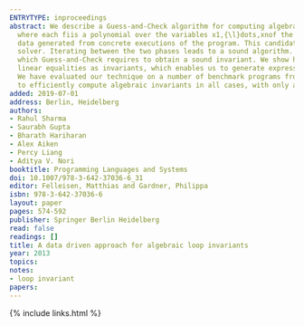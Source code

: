 ```yaml
---
ENTRYTYPE: inproceedings
abstract: We describe a Guess-and-Check algorithm for computing algebraic equation invariants of the form \wedge {\th}inspaceifi(x1,{\l}dots,xn){\th}inspace={\th}inspace0,
  where each fiis a polynomial over the variables x1,{\l}dots,xnof the program. The ``guess'' phase is data driven and derives a candidate invariant from
  data generated from concrete executions of the program. This candidate invariant is subsequently validated in a ``check'' phase by an off-the-shelf SMT
  solver. Iterating between the two phases leads to a sound algorithm. Moreover, we are able to prove a bound on the number of decision procedure queries
  which Guess-and-Check requires to obtain a sound invariant. We show how Guess-and-Check can be extended to generate arbitrary boolean combinations of
  linear equalities as invariants, which enables us to generate expressive invariants to be consumed by tools that cannot handle non-linear arithmetic.
  We have evaluated our technique on a number of benchmark programs from recent papers on invariant generation. Our results are encouraging - we are able
  to efficiently compute algebraic invariants in all cases, with only a few tests.
added: 2019-07-01
address: Berlin, Heidelberg
authors:
- Rahul Sharma
- Saurabh Gupta
- Bharath Hariharan
- Alex Aiken
- Percy Liang
- Aditya V. Nori
booktitle: Programming Languages and Systems
doi: 10.1007/978-3-642-37036-6_31
editor: Felleisen, Matthias and Gardner, Philippa
isbn: 978-3-642-37036-6
layout: paper
pages: 574-592
publisher: Springer Berlin Heidelberg
read: false
readings: []
title: A data driven approach for algebraic loop invariants
year: 2013
topics:
notes:
- loop invariant
papers:
---
```


{% include links.html %}
